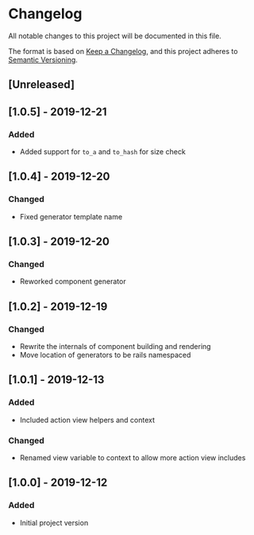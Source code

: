 # Changelog
All notable changes to this project will be documented in this file.

The format is based on [Keep a Changelog](https://keepachangelog.com/en/1.0.0/),
and this project adheres to [Semantic Versioning](https://semver.org/spec/v2.0.0.html).

## [Unreleased]

## [1.0.5] - 2019-12-21
### Added
- Added support for `to_a` and `to_hash` for size check

## [1.0.4] - 2019-12-20
### Changed
- Fixed generator template name

## [1.0.3] - 2019-12-20
### Changed
- Reworked component generator

## [1.0.2] - 2019-12-19
### Changed
- Rewrite the internals of component building and rendering
- Move location of generators to be rails namespaced

## [1.0.1] - 2019-12-13
### Added
- Included action view helpers and context
### Changed
- Renamed view variable to context to allow more action view includes

## [1.0.0] - 2019-12-12
### Added
- Initial project version
